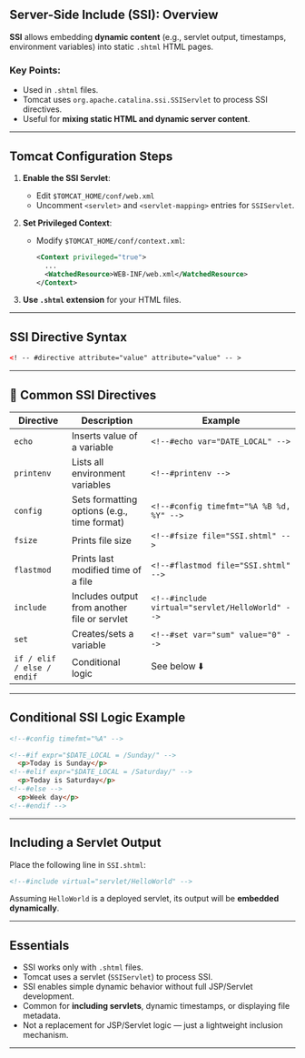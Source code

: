 ## **Server-Side Include (SSI): Overview**

**SSI** allows embedding **dynamic content** (e.g., servlet output, timestamps, environment variables) into static `.shtml` HTML pages.

### Key Points:

* Used in `.shtml` files.
* Tomcat uses `org.apache.catalina.ssi.SSIServlet` to process SSI directives.
* Useful for **mixing static HTML and dynamic server content**.

---

## **Tomcat Configuration Steps**

1. **Enable the SSI Servlet**:

   * Edit `$TOMCAT_HOME/conf/web.xml`
   * Uncomment `<servlet>` and `<servlet-mapping>` entries for `SSIServlet`.

2. **Set Privileged Context**:

   * Modify `$TOMCAT_HOME/conf/context.xml`:

     ```xml
     <Context privileged="true">
       ...
       <WatchedResource>WEB-INF/web.xml</WatchedResource>
     </Context>
     ```

3. **Use `.shtml` extension** for your HTML files.

---

## **SSI Directive Syntax**

```html
<! -- #directive attribute="value" attribute="value" -- >
```

---

## 🔧 **Common SSI Directives**

| Directive                  | Description                                  | Example                                         |
| -------------------------- | -------------------------------------------- | ----------------------------------------------- |
| `echo`                     | Inserts value of a variable                  | `<!--#echo var="DATE_LOCAL" -->`                |
| `printenv`                 | Lists all environment variables              | `<!--#printenv -->`                             |
| `config`                   | Sets formatting options (e.g., time format)  | `<!--#config timefmt="%A %B %d, %Y" -->`        |
| `fsize`                    | Prints file size                             | `<!--#fsize file="SSI.shtml" -->`               |
| `flastmod`                 | Prints last modified time of a file          | `<!--#flastmod file="SSI.shtml" -->`            |
| `include`                  | Includes output from another file or servlet | `<!--#include virtual="servlet/HelloWorld" -->` |
| `set`                      | Creates/sets a variable                      | `<!--#set var="sum" value="0" -->`              |
| `if / elif / else / endif` | Conditional logic                            | See below ⬇️                                    |

---

## **Conditional SSI Logic Example**

```html
<!--#config timefmt="%A" -->

<!--#if expr="$DATE_LOCAL = /Sunday/" -->
  <p>Today is Sunday</p>
<!--#elif expr="$DATE_LOCAL = /Saturday/" -->
  <p>Today is Saturday</p>
<!--#else -->
  <p>Week day</p>
<!--#endif -->
```

---

## **Including a Servlet Output**

Place the following line in `SSI.shtml`:

```html
<!--#include virtual="servlet/HelloWorld" -->
```

Assuming `HelloWorld` is a deployed servlet, its output will be **embedded dynamically**.

---

## **Essentials**

* SSI works only with `.shtml` files.
* Tomcat uses a servlet (`SSIServlet`) to process SSI.
* SSI enables simple dynamic behavior without full JSP/Servlet development.
* Common for **including servlets**, dynamic timestamps, or displaying file metadata.
* Not a replacement for JSP/Servlet logic — just a lightweight inclusion mechanism.

---